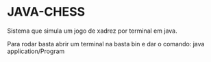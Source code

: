 # JAVA-CHESS
Sistema que simula um jogo de xadrez por terminal em java.

Para rodar basta abrir um terminal na basta bin e dar o comando: java application/Program
